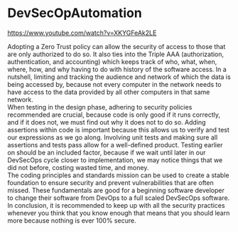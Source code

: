 # DevSecOpAutomation
https://www.youtube.com/watch?v=XKYGFeAk2LE

Adopting a Zero Trust policy can allow the security of access to those that are only authorized to do so. It also ties into the Triple AAA (authorization, authentication, and accounting) which keeps track of who, what, when, where, how, and why having to do with history of the software access. In a nutshell, limiting and tracking the audience and network of which the data is being accessed by, because not every computer in the network needs to have access to the data provided by all other computers in that same network.  
When testing in the design phase, adhering to security policies recommended are crucial, because code is only good if it runs correctly, and if it does not, we must find out why it does not to do so. Adding assertions within code is important because this allows us to verify and test our expressions as we go along. Involving unit tests and making sure all assertions and tests pass allow for a well-defined product. Testing earlier on should be an included factor, because if we wait until later in our DevSecOps cycle closer to implementation, we may notice things that we did not before, costing wasted time, and money.  
The coding principles and standards mission can be used to create a stable foundation to ensure security and prevent vulnerabilities that are often missed. These fundamentals are good for a beginning software developer to change their software from DevOps to a full scaled DevSecOps software. In conclusion, it is recommended to keep up with all the security practices whenever you think that you know enough that means that you should learn more because nothing is ever 100% secure. 
